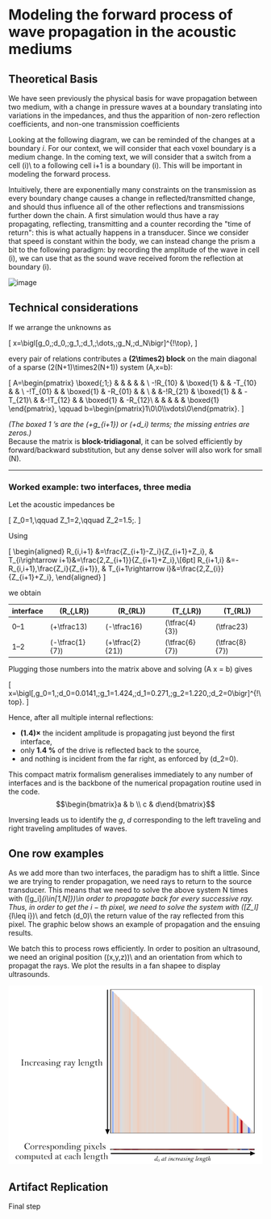 # Modeling the forward process of wave propagation in the acoustic mediums

## Theoretical Basis

We have seen previously the physical basis for wave propagation between two medium, with a change in pressure waves at a boundary translating into variations in the impedances, and thus the apparition of non-zero reflection coefficients, and non-one transmission coefficients

Looking at the following diagram, we can be reminded of the changes at a boundary $i$. For our context, we will consider that each voxel boundary is a medium change. In the coming text, we will consider that a switch from a cell \(i)\ to a following cell i+1 is a boundary \(i)\. This will be important in modeling the forward process.

Intuitively, there are exponentially many constraints on the transmission as every boundary change causes a change in reflected/transmitted change, and should thus influence all of the other reflections and transmissions further down the chain. A first simulation would thus have a ray propagating, reflecting, transmitting and a counter recording the "time of return": this is what actually happens in a transducer. Since we consider that speed is constant within the body, we can instead change the prism a bit to the following paradigm: by recording the amplitude of the wave in cell \(i)\, we can use that as the sound wave received forom the reflection at boundary \(i)\.

![image](img/theoretical.png)

<!-- Cumulative products of the waves,so that received wave at --> 

## Technical considerations

If we arrange the unknowns as  

\[
x=\bigl[g_0,\;d_0,\;g_1,\;d_1,\;\dots,\;g_N,\;d_N\bigr]^{\!\top},
\]

every pair of relations contributes a **\(2\times2\) block** on the main diagonal of a sparse
\(2(N+1)\times2(N+1)\) system \(A\,x=b\):

\[
A=\begin{pmatrix}
\boxed{\;1\;} &        &        &        &          &        \\
-\!R_{10} & \boxed{1} &        & -T_{10} &          &        \\
-\!T_{01} &        & \boxed{1} & -R_{01} &          &        \\
          &        &-\!R_{21}  & \boxed{1} &        & -T_{21}\\
          &        &-\!T_{12}  &        & \boxed{1} & -R_{12}\\
          &        &        &        &          & \boxed{1}
\end{pmatrix},
\qquad
b=\begin{pmatrix}1\\0\\0\\\vdots\\0\end{pmatrix}.
\]

*(The boxed 1 ’s are the \(+g_{i+1}\) or \(+d_i\) terms; the missing entries are zeros.)*  
Because the matrix is **block-tridiagonal**, it can be solved efficiently by forward/backward
substitution, but any dense solver will also work for small \(N\).

---

### Worked example: **two interfaces, three media**

Let the acoustic impedances be  

\[
Z_0=1,\qquad Z_1=2,\qquad Z_2=1.5\;.
\]

Using

\[
\begin{aligned}
R_{i,i+1} &=\frac{Z_{i+1}-Z_i}{Z_{i+1}+Z_i},
& T_{i\rightarrow i+1}&=\frac{2\,Z_{i+1}}{Z_{i+1}+Z_i},\\[6pt]
R_{i+1,i} &=-R_{i,i+1}\,\frac{Z_i}{Z_{i+1}},
& T_{i+1\rightarrow i}&=\frac{2\,Z_{i}}{Z_{i+1}+Z_i},
\end{aligned}
\]

we obtain

| interface | \(R_{\,LR}\) | \(R_{RL}\) | \(T_{\,LR}\) | \(T_{RL}\) |
|-----------|-------------|-----------|--------------|-------------|
| 0–1 | \(+\tfrac13\) | \(-\tfrac16\) | \(\tfrac{4}{3}\) | \(\tfrac23\) |
| 1–2 | \(-\tfrac{1}{7}\) | \(+\tfrac{2}{21}\) | \(\tfrac{6}{7}\) | \(\tfrac{8}{7}\) |

Plugging those numbers into the matrix above and solving \(A x = b\) gives

\[
x=\bigl[\,g_0=1,\;d_0=0.0141,\;g_1=1.424,\;d_1=0.271,\;g_2=1.220,\;d_2=0\bigr]^{\!\top}.
\]

Hence, after all multiple internal reflections:

* **\(1.4\)×** the incident amplitude is propagating just beyond the first interface,
* only **1.4 %** of the drive is reflected back to the source,
* and nothing is incident from the far right, as enforced by \(d_2=0\).

This compact matrix formalism generalises immediately to any number of interfaces and is the backbone of the numerical propagation routine used in the code.
$$\begin{bmatrix}a & b \\ c & d\end{bmatrix}$$

Inversing leads us to identify the $g$, $d$ corresponding to the left traveling and right traveling amplitudes of waves.

## One row examples

As we add more than two interfaces, the paradigm has to shift a little. Since we are trying to render propagation, we need rays to return to the source transducer. This means that we need to solve the above system N times with 
\([g_i]_{i\in[1,N]})\in order to propagate back for every successive ray. Thus, in order to get the $i-th$ pixel, we need to solve the system with \([Z_l]_{l\leq i})\ and fetch \(d_0)\ the return value of the ray reflected from this pixel. The graphic below shows an example of propagation and the ensuing results.

We batch this to process rows efficiently. In order to position an ultrasound, we need an original position \((x,y,z))\ and an orientation from which to propagat the rays. We plot the results in a fan shapee to display ultrasounds.

![image](img/ex_prop.png)

## Artifact Replication

Final step
<!-- Gabi?>
